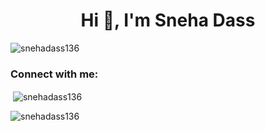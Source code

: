<h1 align="center">Hi 👋, I'm Sneha Dass</h1>
<p align="left"> <img src="https://komarev.com/ghpvc/?username=snehadass136&label=Profile%20views&color=0e75b6&style=flat" alt="snehadass136" /> </p>

<h3 align="left">Connect with me:</h3>
<p align="left">
</p>

<p>&nbsp;<img align="center" src="https://github-readme-stats.vercel.app/api?username=snehadass136&show_icons=true&locale=en" alt="snehadass136" /></p>

<p><img align="center" src="https://github-readme-streak-stats.herokuapp.com/?user=snehadass136&" alt="snehadass136" /></p>
